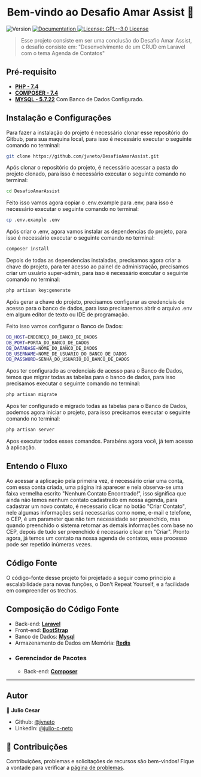 <h1 align="center">Bem-vindo ao Desafio Amar Assist 👋</h1>
<p>
  <img alt="Version" src="https://img.shields.io/badge/version-1.0-blue.svg?cacheSeconds=2592000" />
  <a href="https://github.com/jvneto/DesafioClarkeEnergia/blob/main/README" target="_blank">
    <img alt="Documentation" src="https://img.shields.io/badge/documentation-yes-brightgreen.svg" />
  </a>
  <a href="#" target="_blank">
    <img alt="License: GPL--3.0 License" src="https://img.shields.io/badge/License-GPL--3.0 License-yellow.svg" />
  </a>
</p>

> Esse projeto consiste em ser uma conclusão do Desafio Amar Assist, o desafio consiste em: &#34;Desenvolvimento de um CRUD em Laravel com o tema Agenda de Contatos&#34;

## Pré-requisito

- **[PHP - 7.4](https://www.php.net/releases/7_4_0.php)**
- **[COMPOSER - 7.4](https://getcomposer.org/)**
- **[MYSQL - 5.7.22](https://www.mysql.com/)** Com Banco de Dados Configurado.

## Instalação e Configurações

Para fazer a instalação do projeto é necessário clonar esse repositório do Gitbub, para sua maquina local, para isso é necessário executar o seguinte comando no terminal:

```sh
git clone https://github.com/jvneto/DesafioAmarAssist.git
```

Após clonar o repositório do projeto, é necessário acessar a pasta do projeto clonado, para isso é necessário executar o seguinte comando no terminal:
```sh
cd DesafioAmarAssist
```

Feito isso vamos agora copiar o .env.example para .env, para isso é necessário executar o seguinte comando no terminal:
```sh
cp .env.example .env
```

Após criar o .env, agora vamos instalar as dependencias do projeto, para isso é necessário executar o seguinte comando no terminal:
```sh
composer install
```
Depois de todas as dependencias instaladas, precisamos agora criar a chave do projeto, para ter acesso ao painel de administração, precisamos criar um usuário super-admin, para isso é necessário executar o seguinte comando no terminal:
```sh
php artisan key:generate
```

Após gerar a chave do projeto, precisamos configurar as credenciais de acesso para o banco de dados, para isso precisaremos abrir o arquivo .env em algum editor de texto ou IDE de programação.

Feito isso vamos configurar o Banco de Dados:
```sh
DB_HOST=ENDEREÇO_DO_BANCO_DE_DADOS
DB_PORT=PORTA_DO_BANCO_DE_DADOS
DB_DATABASE=NOME_DO_BANCO_DE_DADOS
DB_USERNAME=NOME_DE_USUARIO_DO_BANCO_DE_DADOS
DB_PASSWORD=SENHA_DO_USUARIO_DO_BANCO_DE_DADOS
```

Apos ter configurado as credenciais de acesso para o Banco de Dados, temos que migrar todas as tabelas para o banco de dados, para isso precisamos executar o seguinte comando no terminal:
```sh
php artisan migrate
```

Apos ter configurado e migrado todas as tabelas para o Banco de Dados, podemos agora iniciar o projeto, para isso precisamos executar o seguinte comando no terminal:
```sh
php artisan server
```

Apos executar todos esses comandos. Parabéns agora você, já tem acesso à aplicação.

## Entendo o Fluxo

Ao acessar a aplicação pela primeira vez, é necessário criar uma conta, com essa conta criada, uma página irá aparecer e nela observa-se uma faixa vermelha escrito "Nenhum Contato Encontrado!", isso significa que ainda não temos nenhum contato cadastrado em nossa agenda, para cadastrar um novo contato, é necessario clicar no botão "Criar Contato", nele algumas informações será necessarias como nome, e-mail e telefone, o CEP, é um parameter que não tem necessidade ser preenchido, mas quando preenchido o sistema retornar as demais informações com base no CEP, depois de tudo ser preenchido é necessario clicar em "Criar". Pronto agora, já temos um contato na nossa agenda de contatos, esse processo pode ser repetido inúmeras vezes.

## Código Fonte

O código-fonte desse projeto foi projetado a seguir como principio a escalabilidade para novas funções, o Don't Repeat Yourself, e a facilidade em compreender os trechos.

## Composição do Código Fonte

- Back-end: **[Laravel](https://laravel.com/)**
- Front-end: **[BootStrap](https://getbootstrap.com/)**
- Banco de Dados: **[Mysql](https://www.mysql.com/)**
- Armazenamento de Dados em Memória: **[Redis](https://redis.io/)**
- ### Gerenciador de Pacotes
    - Back-end: **[Composer](https://getcomposer.org/)**

---

## Autor

👤 **Julio Cesar**

- Github: [@jvneto](https://github.com/jvneto)
- LinkedIn: [@julio-c-neto](https://linkedin.com/in/julio-c-neto)

## 🤝 Contribuições

Contribuições, problemas e solicitações de recursos são bem-vindos! Fique a vontade para verificar a [ página de problemas](https://github.com/jvneto/DesafioClarkeEnergia/issues).
